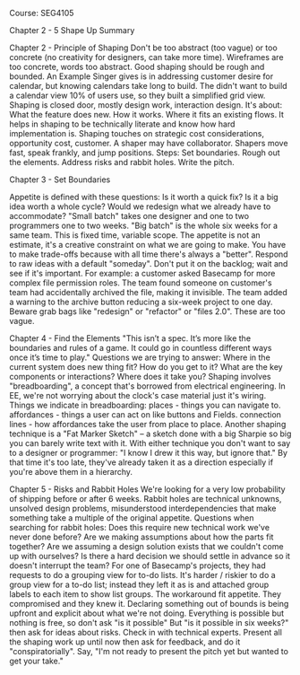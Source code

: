Course: SEG4105

Chapter 2 - 5 Shape Up Summary

Chapter 2 - Principle of Shaping
Don't be too abstract (too vague) or too concrete (no creativity for designers, can take more time). Wireframes are too concrete, words too abstract. Good shaping should be rough and bounded.
An Example Singer gives is in addressing customer desire for calendar, but knowing calendars take long to build. The didn't want to build a calendar view 10% of users use, so they built a simplified grid view.
Shaping is closed door, mostly design work, interaction design. It's about:
What the feature does new.
How it works.
Where it fits an existing flows.
It helps in shaping to be  technically literate and know how hard implementation is. Shaping touches on strategic cost considerations, opportunity cost, customer. A shaper may have collaborator. Shapers move fast, speak frankly, and jump positions.
Steps:
Set boundaries.
Rough out the elements.
Address risks and rabbit holes.
Write the pitch.


Chapter 3 - Set Boundaries

Appetite is defined with these questions:
Is it worth a quick fix?
Is it a big idea worth a whole cycle?
Would we redesign what we already have to accommodate?
"Small batch" takes one designer and one to two programmers one to two weeks. "Big batch" is the whole six weeks for a same team. This is fixed time, variable scope. The appetite is not an estimate, it's a creative constraint on what we are going to make. You have to make trade-offs because with all time there's always a "better".
Respond to raw ideas with a default "someday". Don't put it on the backlog; wait and see if it's important.
For example: a customer asked Basecamp for more complex file permission roles. The team found someone on customer's team had accidentally archived the file, making it invisible. The team added a warning to the archive button reducing a six-week project to one day.
Beware grab bags like "redesign" or "refactor" or "files 2.0". These are too vague.

Chapter 4 - Find the Elements
"This isn’t a spec. It’s more like the boundaries and rules of a game. It could go in countless different ways once it’s time to play."
Questions we are trying to answer:
Where in the current system does new thing fit?
How do you get to it?
What are the key components or interactions?
Where does it take you?
Shaping involves "breadboarding", a concept that's borrowed from  electrical engineering. In EE, we're not worrying about the clock's case material just it's wiring.
Things we indicate in breadboarding:
places - things you can navigate to.
affordances - things a user can act on like buttons and Fields.
connection lines - how affordances take the user from place to place.
Another shaping technique is a "Fat Marker Sketch" – a sketch done with a big Sharpie so big you can barely write text with it.
With either technique you don't want to say to a designer or programmer: "I know I drew it this way, but ignore that." By that time it's too late, they've already taken it as a direction especially if you're above them in a hierarchy.

Chapter 5 - Risks and Rabbit Holes
We're looking for a very low probability of shipping before or after 6 weeks. Rabbit holes are technical unknowns, unsolved design problems, misunderstood interdependencies that make something take a multiple of the original appetite.
Questions when searching for rabbit holes:
Does this require new technical work we've never done before?
Are we making assumptions about how the parts fit together?
Are we assuming a design solution exists that we couldn't come up with ourselves?
Is there a hard decision we should settle in advance so it doesn't interrupt the team?
For one of Basecamp's projects, they had requests to do a grouping view for to-do lists. It's harder / riskier to do a group view for a to-do list; instead they left it as is and attached group labels to each item to show list groups. The workaround fit appetite. They compromised and they knew it.
Declaring something out of bounds is being upfront and explicit about what we're not doing. Everything is possible but nothing is free, so don't ask "is it possible" But "is it possible in six weeks?" then ask for ideas about risks.
Check in with technical experts. Present all the shaping work up until now then ask for feedback, and do it "conspiratorially". Say, "I'm not ready to present the pitch yet but wanted to get your take."


